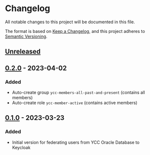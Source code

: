 # Changelog

All notable changes to this project will be documented in this file.

The format is based on [Keep a Changelog](https://keepachangelog.com/en/1.0.0/),
and this project adheres to [Semantic Versioning](https://semver.org/spec/v2.0.0.html).

## [Unreleased]

## [0.2.0] - 2023-04-02

### Added

- Auto-create group `ycc-members-all-past-and-present` (contains all members)
- Auto-create role `ycc-member-active` (contains active members)

## [0.1.0] - 2023-03-23

### Added

- Initial version for federating users from YCC Oracle Database to Keycloak

[Unreleased]: https://github.com/Yachting-Club-CERN/ycc-keycloak-provider/compare/v0.2.0...HEAD
[0.2.0]: https://github.com/Yachting-Club-CERN/ycc-keycloak-provider/releases/tag/v0.2.0
[0.1.0]: https://github.com/Yachting-Club-CERN/ycc-keycloak-provider/releases/tag/v0.1.0
